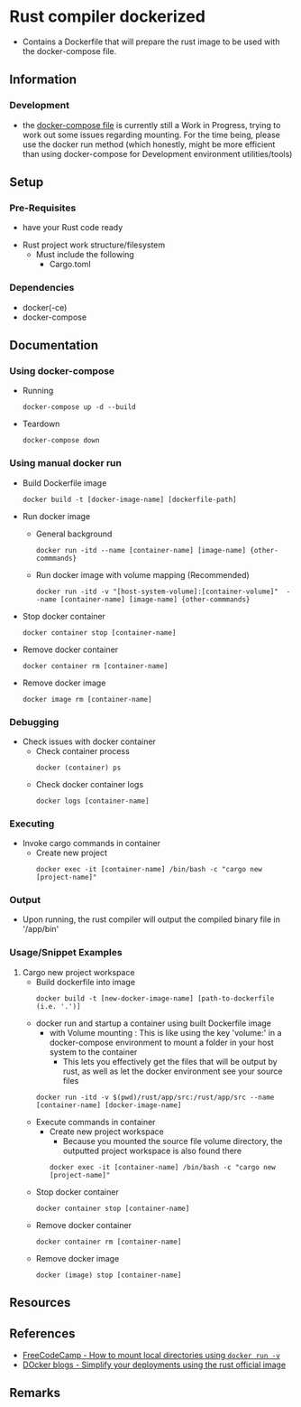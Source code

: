 # Rust compiler dockerized

* Contains a Dockerfile that will prepare the rust image to be used with the docker-compose file.

## Information
### Development
* the [docker-compose file](docker-compose.yaml) is currently still a Work in Progress, trying to work out some issues regarding mounting.
For the time being, please use the docker run method (which honestly, might be more efficient than using docker-compose for Development environment utilities/tools)

## Setup
### Pre-Requisites
+ have your Rust code ready
- Rust project work structure/filesystem
    - Must include the following
        + Cargo.toml

### Dependencies
+ docker(-ce)
+ docker-compose

## Documentation
### Using docker-compose
- Running
    ```console
    docker-compose up -d --build
    ```

- Teardown
    ```console
    docker-compose down
    ```

### Using manual docker run
- Build Dockerfile image
    ```console
    docker build -t [docker-image-name] [dockerfile-path]
    ```
- Run docker image
    - General background
        ```console
        docker run -itd --name [container-name] [image-name] {other-commmands}
        ```

    - Run docker image with volume mapping (Recommended)
        ```console
        docker run -itd -v "[host-system-volume]:[container-volume]"  --name [container-name] [image-name] {other-commmands}
        ```

- Stop docker container
    ```console
    docker container stop [container-name]
    ```
- Remove docker container
    ```console
    docker container rm [container-name]
    ```
- Remove docker image
    ```console
    docker image rm [container-name]
    ```

### Debugging
- Check issues with docker container
    - Check container process
        ```console
        docker (container) ps
        ```
    - Check docker container logs
        ```console
        docker logs [container-name]
        ```

### Executing
- Invoke cargo commands in container
    - Create new project
        ```console
        docker exec -it [container-name] /bin/bash -c "cargo new [project-name]"
        ```

### Output
+ Upon running, the rust compiler will output the compiled binary file in '/app/bin'

### Usage/Snippet Examples
1. Cargo new project workspace
    - Build dockerfile into image
        ```console
        docker build -t [new-docker-image-name] [path-to-dockerfile (i.e. '.')]
        ```
    - docker run and startup a container using built Dockerfile image 
        + with Volume mounting : This is like using the key 'volume:' in a docker-compose environment to mount a folder in your host system to the container
            + This lets you effectively get the files that will be output by rust, as well as let the docker environment see your source files
        ```console
        docker run -itd -v $(pwd)/rust/app/src:/rust/app/src --name [container-name] [docker-image-name]
        ```
    - Execute commands in container
        - Create new project workspace
            + Because you mounted the source file volume directory, the outputted project workspace is also found there
            ```console
            docker exec -it [container-name] /bin/bash -c "cargo new [project-name]"
            ```
    - Stop docker container
        ```console
        docker container stop [container-name]
        ```
    - Remove docker container
        ```console
        docker container rm [container-name]
        ```
    - Remove docker image
        ```console
        docker (image) stop [container-name]
        ```

## Resources

## References
+ [FreeCodeCamp - How to mount local directories using `docker run -v`](https://www.freecodecamp.org/news/docker-mount-volume-guide-how-to-mount-a-local-directory/#:~:text=You%20bind%20local%20directories%20and,source%3E%3A%20.)
+ [DOcker blogs - Simplify your deployments using the rust official image](https://www.docker.com/blog/simplify-your-deployments-using-the-rust-official-image/)

## Remarks
